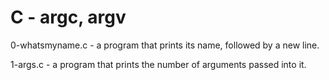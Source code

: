 # C - argc, argv

0-whatsmyname.c - a program that prints its name, followed by a new line.

1-args.c - a program that prints the number of arguments passed into it.
